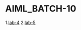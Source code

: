 # AIML_BATCH-10
1.[lab-4](https://github.com/bhavyabetha/AIML_BATCH-10/blob/main/Lab_05.ipynb)
2.[lab-5](https://github.com/bhavyabetha/AIML_BATCH-10/blob/main/lab_05.ipynb)
